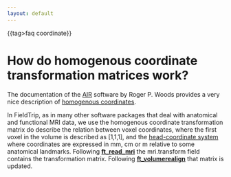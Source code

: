 ```yaml
---
layout: default
---
```


{{tag>faq coordinate}}

# How do homogenous coordinate transformation matrices work?

The documentation of the [AIR](http://bishopw.loni.ucla.edu/AIR5) software by Roger P. Woods provides a very nice description of [homogenous coordinates](http://bishopw.loni.ucla.edu/air5/homogenous.html).

In FieldTrip, as in many other software packages that deal with anatomical and functional MRI data, we use the homogenous coordinate transformation matrix do describe the relation between voxel coordinates, where the first voxel in the volume is described as [1,1,1], and the [head-coordinate system](/faq/how_are_the_different_head_and_mri_coordinate_systems_defined) where coordinates are expressed in mm, cm or m relative to some anatomical landmarks. Following **[ft_read_mri](/reference/ft_read_mri)** the mri.transform field contains the transformation matrix. Following **[ft_volumerealign](/reference/ft_volumerealign)** that matrix is updated.




